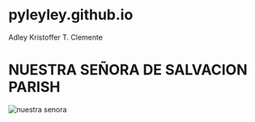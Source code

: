 # pyleyley.github.io
Adley Kristoffer T. Clemente
# NUESTRA SEÑORA DE SALVACION PARISH
![nuestra senora](https://blogger.googleusercontent.com/img/a/AVvXsEiaRT5GpoNdCu8x7IBiFwC8WWcrYMXdQUDtR_TDWWGC9YSX42A6eo7nPcttDbZVIG0sUcmPsbwKL2OS8xdUGbbXzPmzvs070Dt6Gn75DkX3HvnAB81PJcusH3zjdFeuLv6_QzNnTklBryNBjD8WrNyLM_XD0rTLm_WGkIoR8adIFILieogjGr0FD1RrVg=s852)
